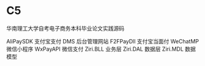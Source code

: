 # C5
华南理工大学自考电子商务本科毕业论文实践源码

AliPaySDK	支付宝支付
DMS		后台管理网站
F2FPayDll	支付宝当面付
WeChatMP	微信小程序
WxPayAPI	微信支付
Ziri.BLL	业务层
Ziri.DAL	数据层
Ziri.MDL	数据模型
